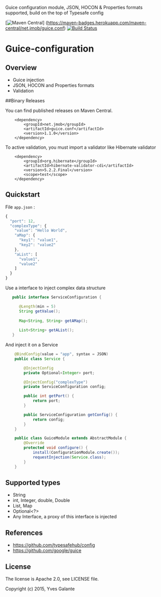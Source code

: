 Guice configuration module, JSON, HOCON & Properties formats supported, build on the top of 
Typesafe config

[![Maven Central](https://maven-badges.herokuapp.com/maven-central/net.jmob/guice.conf/badge.svg)]
(https://maven-badges.herokuapp.com/maven-central/net.jmob/guice.conf)
[![Build Status](https://travis-ci.org/yyvess/gconf.svg?branch=master)](https://travis-ci.org/yyvess/gconf)

Guice-configuration
======

## Overview

- Guice injection 
- JSON, HOCON and Properties formats
- Validation

##Binary Releases

You can find published releases on Maven Central.

		<dependency>
			<groupId>net.jmob</groupId>
			<artifactId>guice.conf</artifactId>
			<version>1.1.0</version>
		</dependency>
		
To active validation, you must import a validator like Hibernate validator
		
        <dependency>
            <groupId>org.hibernate</groupId>
            <artifactId>hibernate-validator-cdi</artifactId>
            <version>5.2.2.Final</version>
            <scope>test</scope>
        </dependency>
 
## Quickstart

File `app.json` :

```javascript
{
  "port": 12,
  "complexType": {
    "value": "Hello World",
    "aMap": {
      "key1": "value1",
      "key2": "value2"
    },
    "aList": [
      "value1",
      "value2"
    ]
  }
}
```

Use a interface to inject complex data structure

```java  
   public interface ServiceConfiguration {

      @Length(min = 5)
      String getValue();
    
      Map<String, String> getAMap();
    
      List<String> getAList();
   }
```

And inject it on a Service
```java  
    @BindConfig(value = "app", syntax = JSON)
    public class Service {

        @InjectConfig
        private Optional<Integer> port;

        @InjectConfig("complexType")
        private ServiceConfiguration config;

        public int getPort() {
            return port;
        }

        public ServiceConfiguration getConfig() {
            return config;
        }
    }
```

```java  
    public class GuiceModule extends AbstractModule {
        @Override
        protected void configure() {
            install(ConfigurationModule.create());
            requestInjection(Service.class);
        }
    }
```
## Supported types

- String
- int, Integer, double, Double
- List<?>, Map<?>
- Optional<?>
- Any Interface, a proxy of this interface is injected

## References

- https://github.com/typesafehub/config
- https://github.com/google/guice

## License

The license is Apache 2.0, see LICENSE file.

Copyright (c) 2015, Yves Galante

